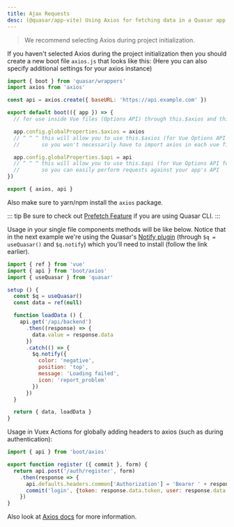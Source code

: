 ```yaml
---
title: Ajax Requests
desc: (@quasar/app-vite) Using Axios for fetching data in a Quasar app.
---
```


> We recommend selecting Axios during project initialization.

If you haven't selected Axios during the project initialization then you should create a new boot file `axios.js` that looks like this:
(Here you can also specify additional settings for your axios instance)

```js /src/boot/axios.js
import { boot } from 'quasar/wrappers'
import axios from 'axios'

const api = axios.create({ baseURL: 'https://api.example.com' })

export default boot(({ app }) => {
  // for use inside Vue files (Options API) through this.$axios and this.$api

  app.config.globalProperties.$axios = axios
  // ^ ^ ^ this will allow you to use this.$axios (for Vue Options API form)
  //       so you won't necessarily have to import axios in each vue file

  app.config.globalProperties.$api = api
  // ^ ^ ^ this will allow you to use this.$api (for Vue Options API form)
  //       so you can easily perform requests against your app's API
})

export { axios, api }
```

Also make sure to yarn/npm install the `axios` package.

::: tip
Be sure to check out [Prefetch Feature](/quasar-cli-vite/prefetch-feature) if you are using Quasar CLI.
:::

Usage in your single file components methods will be like below. Notice that in the next example we're using the Quasar's [Notify plugin](/quasar-plugins/notify) (through `$q = useQuasar()` and `$q.notify`) which you'll need to install (follow the link earlier).

```js
import { ref } from 'vue'
import { api } from 'boot/axios'
import { useQuasar } from 'quasar'

setup () {
  const $q = useQuasar()
  const data = ref(null)

  function loadData () {
    api.get('/api/backend')
      .then((response) => {
        data.value = response.data
      })
      .catch(() => {
        $q.notify({
          color: 'negative',
          position: 'top',
          message: 'Loading failed',
          icon: 'report_problem'
        })
      })
  }

  return { data, loadData }
}
```

Usage in Vuex Actions for globally adding headers to axios (such as during authentication):

```js
import { api } from 'boot/axios'

export function register ({ commit }, form) {
  return api.post('/auth/register', form)
    .then(response => {
      api.defaults.headers.common['Authorization'] = 'Bearer ' + response.data.token
      commit('login', {token: response.data.token, user: response.data.user})
    })
}
```

Also look at [Axios docs](https://github.com/axios/axios) for more information.
